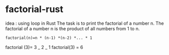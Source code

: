 # factorial-rust

idea : using loop in Rust
The task is to print the factorial of a number n.
The factorial of a number n is the product of all numbers from 1 to n.

`factorial(n)=n * (n-1) *(n-2) *... * 1`

factorial (3)= 3 _ 2 _ 1
factorial(3) = 6

